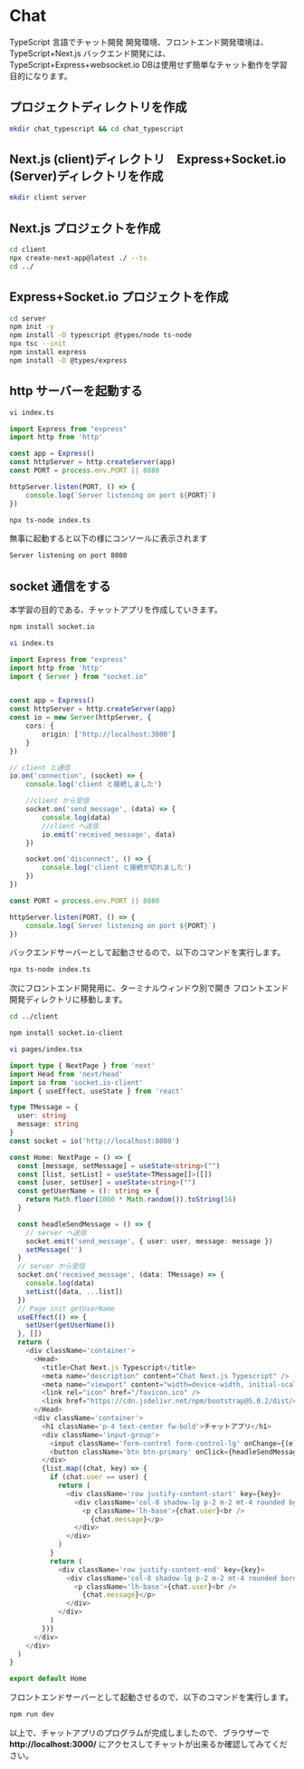 # Chat 
TypeScript 言語でチャット開発
開発環境、フロントエンド開発環境は、TypeScript+Next.js
バックエンド開発には、TypeScript+Express+websocket.io
DBは使用せず簡単なチャット動作を学習目的になります。

## プロジェクトディレクトリを作成
```bash
mkdir chat_typescript && cd chat_typescript
```
## Next.js (client)ディレクトリ　Express+Socket.io (Server)ディレクトリを作成
```bash
mkdir client server
```
## Next.js プロジェクトを作成
```bash
cd client
npx create-next-app@latest ./ --ts
cd ../
```
## Express+Socket.io プロジェクトを作成
```bash
cd server
npm init -y
npm install -D typescript @types/node ts-node
npx tsc --init
npm install express
npm install -D @types/express
```
## http サーバーを起動する
```bash
vi index.ts
```
```typescript
import Express from "express"
import http from 'http'

const app = Express()
const httpServer = http.createServer(app)
const PORT = process.env.PORT || 8080

httpServer.listen(PORT, () => {
	console.log(`Server listening on port ${PORT}`)
})
```
```bash
npx ts-node index.ts
```
無事に起動すると以下の様にコンソールに表示されます
```bash
Server listening on port 8080
```
## socket 通信をする
本学習の目的である、チャットアプリを作成していきます。
```bash
npm install socket.io
```
```bash
vi index.ts
```
```typescript
import Express from "express"
import http from 'http'
import { Server } from "socket.io"


const app = Express()
const httpServer = http.createServer(app)
const io = new Server(httpServer, {
	cors: {
		origin: ['http://localhost:3000']
	}
})

// client と通信
io.on('connection', (socket) => {
	console.log('client と接続しました')

	//client から受信
	socket.on('send_message', (data) => {
		console.log(data)
		//client へ送信
		io.emit('received_message', data)
	})

	socket.on('disconnect', () => {
		console.log('client と接続が切れました')
	})
})

const PORT = process.env.PORT || 8080

httpServer.listen(PORT, () => {
	console.log(`Server listening on port ${PORT}`)
})
```
バックエンドサーバーとして起動させるので、以下のコマンドを実行します。
```bash
npx ts-node index.ts
```
次にフロントエンド開発用に、ターミナルウィンドウ別で開き
フロントエンド開発ディレクトリに移動します。
```bash
cd ../client
```
```bash
npm install socket.io-client
```
```bash
vi pages/index.tsx
```
```typescript
import type { NextPage } from 'next'
import Head from 'next/head'
import io from 'socket.io-client'
import { useEffect, useState } from 'react'

type TMessage = {
  user: string
  message: string
}
const socket = io('http://localhost:8080')

const Home: NextPage = () => {
  const [message, setMessage] = useState<string>("")
  const [list, setList] = useState<TMessage[]>([])
  const [user, setUser] = useState<string>("")
  const getUserName = (): string => {
    return Math.floor(1000 * Math.random()).toString(16)
  }

  const headleSendMessage = () => {
    // server へ送信
    socket.emit('send_message', { user: user, message: message })
    setMessage('')
  }
  // server から受信
  socket.on('received_message', (data: TMessage) => {
    console.log(data)
    setList([data, ...list])
  })
  // Page init getUserName
  useEffect(() => {
    setUser(getUserName())
  }, [])
  return (
    <div className='container'>
      <Head>
        <title>Chat Next.js Typescript</title>
        <meta name="description" content="Chat Next.js Typescript" />
        <meta name="viewport" content="width=device-width, initial-scale=1" />
        <link rel="icon" href="/favicon.ico" />
        <link href="https://cdn.jsdelivr.net/npm/bootstrap@5.0.2/dist/css/bootstrap.min.css" rel="stylesheet" integrity="sha384-EVSTQN3/azprG1Anm3QDgpJLIm9Nao0Yz1ztcQTwFspd3yD65VohhpuuCOmLASjC" crossOrigin="anonymous" />
      </Head>
      <div className='container'>
        <h1 className='p-4 text-center fw-bold'>チャットアプリ</h1>
        <div className='input-group'>
          <input className='form-control form-control-lg' onChange={(e) => setMessage(e.target.value)} value={message} type="text" placeholder='テキスト入力してみて' />
          <button className='btn btn-primary' onClick={headleSendMessage}>チャット送信</button>
        </div>
        {list.map((chat, key) => {
          if (chat.user == user) {
            return (
              <div className='row justify-content-start' key={key}>
                <div className='col-8 shadow-lg p-2 m-2 mt-4 rounded bg-primary bg-gradient text-white'>
                  <p className='lh-base'>{chat.user}<br />
                    {chat.message}</p>
                </div>
              </div>
            )
          }
          return (
            <div className='row justify-content-end' key={key}>
              <div className='col-8 shadow-lg p-2 m-2 mt-4 rounded border border-primary text-primary'>
                <p className='lh-base'>{chat.user}<br />
                  {chat.message}</p>
              </div>
            </div>
          )
        })}
      </div>
    </div>
  )
}

export default Home
```
フロントエンドサーバーとして起動させるので、以下のコマンドを実行します。
```bash
npm run dev
```
以上で、チャットアプリのプログラムが完成しましたので、ブラウザーで **http://localhost:3000/** にアクセスしてチャットが出来るか確認してみてください。